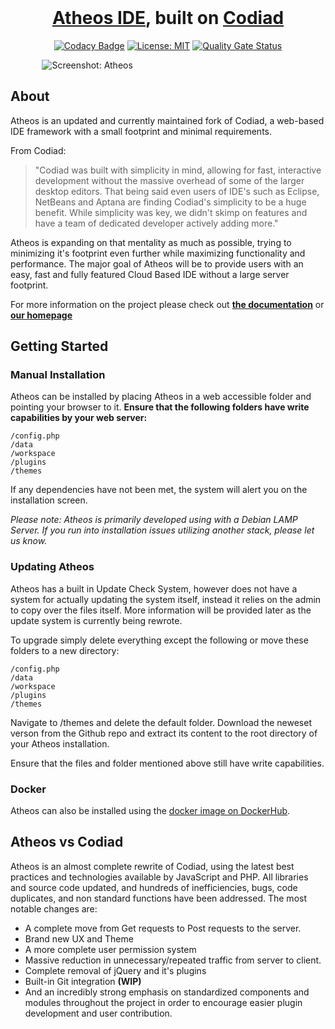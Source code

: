 <br/>
<div align="center">
    <h1><a href="https://atheos.io/">Atheos IDE</a>, built on <a href="http://codiad.com/">Codiad</a></h1>
</div>

<div align="center">

[![Codacy Badge](https://api.codacy.com/project/badge/Grade/2c36f9f63b294165b604193efb8cc058)](https://www.codacy.com/gh/Atheos/Atheos?utm_source=github.com&amp;utm_medium=referral&amp;utm_content=Atheos/Atheos&amp;utm_campaign=Badge_Grade)
[![License: MIT](https://img.shields.io/badge/License-MIT-yellow.svg)](https://opensource.org/licenses/MIT)
[![Quality Gate Status](https://sonarcloud.io/api/project_badges/measure?project=Atheos_Atheos&metric=alert_status)](https://sonarcloud.io/dashboard?id=Atheos_Atheos)

</div>


<div style='margin:0 auto;width:80%;'>

![Screenshot: Atheos](https://www.atheos.io/assets/images/atheos.png "Atheos")

</div>

## About
Atheos is an updated and currently maintained fork of Codiad, a web-based IDE framework with a small footprint and minimal requirements. 

From Codiad:
> "Codiad was built with simplicity in mind, allowing for fast, interactive development without the massive overhead of some of the larger desktop editors. That being said even users of IDE's such as Eclipse, NetBeans and Aptana are finding Codiad's simplicity to be a huge benefit. While simplicity was key, we didn't skimp on features and have a team of dedicated developer actively adding more."

Atheos is expanding on that mentality as much as possible, trying to minimizing it's footprint even further while maximizing functionality and performance. The major goal of Atheos will be to provide users with an easy, fast and fully featured Cloud Based IDE without a large server footprint.

For more information on the project please check out **[the documentation](https://www.atheos.io/docs)** or **[our homepage](http://www.atheos.io)**

## Getting Started
### Manual Installation
Atheos can be installed by placing Atheos in a web accessible folder and pointing your browser to it.
**Ensure that the following folders have write capabilities by your web server:**
```
/config.php
/data
/workspace
/plugins
/themes
```
If any dependencies have not been met, the system will alert you on the installation screen.

*Please note: Atheos is primarily developed using with a Debian LAMP Server. If you run into installation issues utilizing another stack, please let us know.*

### Updating Atheos
Atheos has a built in Update Check System, however does not have a system for actually updating the system itself, instead it relies on the admin to copy over the files itself. More information will be provided later as the update system is currently being rewrote.

To upgrade simply delete everything except the following or move these folders to a new directory:
```
/config.php
/data
/workspace
/plugins
/themes
```
Navigate to /themes and delete the default folder. Download the neweset verson from the Github repo and extract its content to the root directory of your Atheos installation.

Ensure that the files and folder mentioned above still have write capabilities.

### Docker
Atheos can  also be installed using the [docker image on DockerHub]([https://hub.docker.com/r/hlsiira/atheos](https://hub.docker.com/r/hlsiira/atheos)).

## Atheos vs Codiad
Atheos is an almost complete rewrite of Codiad, using the latest best practices and technologies available by JavaScript and PHP. All libraries and source code updated, and hundreds of inefficiencies, bugs,  code duplicates, and non standard functions have been addressed. The most notable changes are:
* A complete move from Get requests to Post requests to the server.
* Brand new UX and Theme
* A more complete user permission system 
* Massive reduction in unnecessary/repeated traffic from server to client.
* Complete removal of jQuery and it's plugins
* Built-in Git integration **(WIP)**
* And an incredibly strong emphasis on standardized components and modules throughout the project in order to encourage easier plugin development and user contribution.
